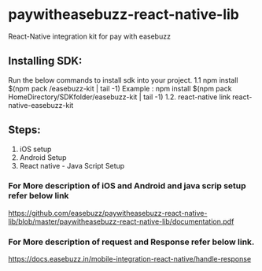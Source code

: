 # paywitheasebuzz-react-native-lib
React-Native integration kit for pay with easebuzz

## Installing SDK:
Run the below commands to install sdk into your project.
1.1 npm install $(npm pack <Path of React Native SDK>/easebuzz-kit | tail -1)
       Example : npm install $(npm pack HomeDirectory/SDKfolder/easebuzz-kit | tail -1)
1.2. react-native link react-native-easebuzz-kit

## Steps:
1. iOS setup
2. Android Setup
3. React native - Java Script Setup

### For More description of iOS and Android and java scrip setup refer below link

https://github.com/easebuzz/paywitheasebuzz-react-native-lib/blob/master/paywitheasebuzz-react-native-lib/documentation.pdf

### For More description of request and Response refer below link.

https://docs.easebuzz.in/mobile-integration-react-native/handle-response
